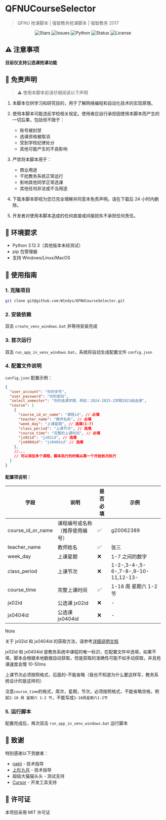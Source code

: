 # QFNUCourseSelector

> QFNU 抢课脚本 | 强智教务抢课脚本 | 强智教务 2017

<p align="center">
    <img src="https://img.shields.io/github/stars/W1ndys/QFNUCourseSelector?style=flat-square" alt="Stars">
    <img src="https://img.shields.io/github/issues/W1ndys/QFNUCourseSelector?style=flat-square" alt="Issues">
    <img src="https://img.shields.io/badge/Python-3.12.3-blue.svg" alt="Python">
    <img src="https://img.shields.io/badge/状态-开发中-yellow.svg" alt="Status">
    <img src="https://img.shields.io/badge/License-MIT-green.svg" alt="License">
</p>

## ⚠️ 注意事项

**目前仅支持公选课抢课功能**

## 📝 免责声明

> ⚠️ 使用本脚本前请仔细阅读以下声明

1. 本脚本仅供学习和研究目的，用于了解网络编程和自动化技术的实现原理。

2. 使用本脚本可能违反学校相关规定。使用者应自行承担因使用本脚本而产生的一切后果，包括但不限于：

   - 账号被封禁
   - 选课资格被取消
   - 受到学校纪律处分
   - 其他可能产生的不良影响

3. 严禁将本脚本用于：

   - 商业用途
   - 干扰教务系统正常运行
   - 影响其他同学正常选课
   - 其他任何非法或不当用途

4. 下载本脚本即视为您已完全理解并同意本免责声明。请在下载后 24 小时内删除。

5. 开发者对使用本脚本造成的任何直接或间接损失不承担任何责任。

## 🔧 环境要求

- Python 3.12.3（其他版本未经测试）
- pip 包管理器
- 支持 Windows/Linux/MacOS

## 🚀 使用指南

### 1. 克隆项目

```bash
git clone git@github.com:W1ndys/QFNUCourseSelector.git
```

### 2. 安装依赖

双击 `create_venv_windows.bat` 并等待安装完成

### 3. 首次运行

双击 `run_app_in_venv_windows.bat`，系统将自动生成配置文件 `config.json`

### 4. 配置文件说明

`config.json` 配置示例：

```json
{
  "user_account": "你的学号",
  "user_password": "你的密码",
  "select_semester": "你的选课学期，例如：2024-2025-2学期2021级选课",
  "course": [
    {
      "course_id_or_name": "课程id", // 必填
      "teacher_name": "教师名称", // 必填
      "week_day": "上课星期", // 选填(1-7)
      "class_period": "上课节次", // 选填
      "course_time": "完整的上课时间", // 必填
      "jx02id": "jx02id", // 选填
      "jx0404id": "jx0404id" // 选填
    },
    //...
    // 可以添加多个课程，脚本执行的时候从第一个开始依次执行
  ]
}
```

#### 配置项说明：

| 字段              | 说明                           | 是否必填 | 示例                               |
| ----------------- | ------------------------------ | -------- | ---------------------------------- |
| course_id_or_name | 课程编号或名称（推荐使用编号） | ✅       | g20062389                          |
| teacher_name      | 教师姓名                       | ✅       | 张三                               |
| week_day          | 上课星期                       | ❌       | 1-7 之间的数字                     |
| class_period      | 上课节次                       | ❌       | 1-2-,3-4-,5-6-,7-8-,9-10-11,12-13- |
| course_time       | 完整上课时间                   | ✅       | 1-18 周 星期六 1-2 节              |
| jx02id            | 公选课 jx02id                  | ❌       | -                                  |
| jx0404id          | 公选课 jx0404id                | ❌       | -                                  |

> [!NOTE]
>
> 关于 jx02id 和 jx0404id 的获取方法，请参考[详细说明文档](./assets/docs/how_to_get_jx02id_and_jx0404id.md)
>
> jx02id 和 jx0404id 是教务系统中课程的唯一标识，在配置文件中选填，如果不填，脚本会根据本地数据自动获取，但是获取的准确性可能不如手动获取，并且抢课速度会慢 10-50ms
>
> 上课节次必须按照格式，后面的-不能省略（我也不知道为什么要这样写，教务系统设计的是这样的）
>
> 注意`course_time`的格式，周次，星期，节次，必须按照格式，不能省略空格，例如`1-18 周 星期六 1-2 节`，不能写成`1-18周星期六1-2节`

### 5. 运行脚本

配置完成后，再次双击 `run_app_in_venv_windows.bat` 运行脚本

## 🙏 致谢

特别感谢以下贡献者：

- [nakii](https://github.com/nakaii-002) - 技术指导
- [上杉九月](https://github.com/sakurasep) - 技术指导
- 超级大猫猫头头 - 测试支持
- [Cursor](https://www.cursor.com/) - 开发工具支持

## 📄 许可证

本项目采用 MIT 许可证

